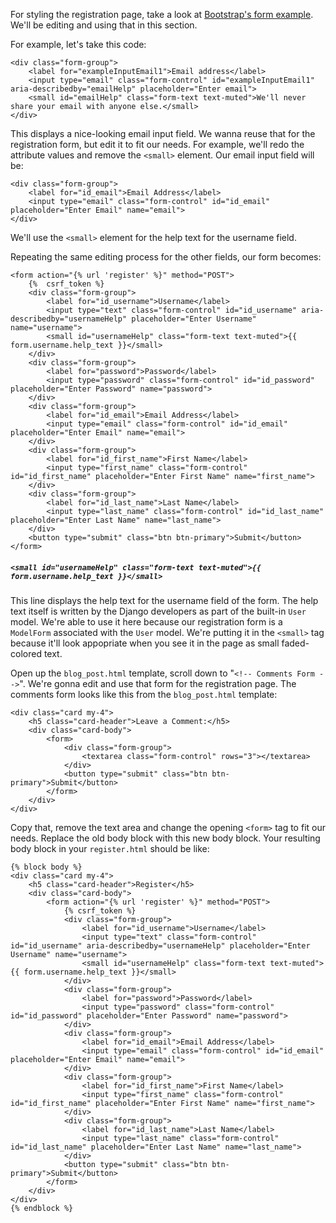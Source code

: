 For styling the registration page, take a look at [Bootstrap's form example](https://getbootstrap.com/docs/4.3/components/forms/#overview). We'll be editing and using that in this section.

For example, let's take this code:

```django
<div class="form-group">
    <label for="exampleInputEmail1">Email address</label>
    <input type="email" class="form-control" id="exampleInputEmail1" aria-describedby="emailHelp" placeholder="Enter email">
    <small id="emailHelp" class="form-text text-muted">We'll never share your email with anyone else.</small>
</div>
```

This displays a nice-looking email input field. We wanna reuse that for the registration form, but edit it to fit our needs. For example, we'll redo the attribute values and remove the `<small>` element. Our email input field will be:

```django
<div class="form-group">
    <label for="id_email">Email Address</label>
    <input type="email" class="form-control" id="id_email" placeholder="Enter Email" name="email">
</div>
```

We'll use the `<small>` element for the help text for the username field.

Repeating the same editing process for the other fields, our form becomes:

```django
<form action="{% url 'register' %}" method="POST">
    {%  csrf_token %}
    <div class="form-group">
        <label for="id_username">Username</label>
        <input type="text" class="form-control" id="id_username" aria-describedby="usernameHelp" placeholder="Enter Username" name="username">
        <small id="usernameHelp" class="form-text text-muted">{{ form.username.help_text }}</small>
    </div>
    <div class="form-group">
        <label for="password">Password</label>
        <input type="password" class="form-control" id="id_password" placeholder="Enter Password" name="password">
    </div>
    <div class="form-group">
        <label for="id_email">Email Address</label>
        <input type="email" class="form-control" id="id_email" placeholder="Enter Email" name="email">
    </div>
    <div class="form-group">
        <label for="id_first_name">First Name</label>
        <input type="first_name" class="form-control" id="id_first_name" placeholder="Enter First Name" name="first_name">
    </div>
    <div class="form-group">
        <label for="id_last_name">Last Name</label>
        <input type="last_name" class="form-control" id="id_last_name" placeholder="Enter Last Name" name="last_name">
    </div>
    <button type="submit" class="btn btn-primary">Submit</button>
</form>
```

##### `<small id="usernameHelp" class="form-text text-muted">{{ form.username.help_text }}</small>`

This line displays the help text for the username field of the form. The help text itself is written by the Django developers as part of the built-in `User` model. We're able to use it here because our registration form is a `ModelForm` associated with the `User` model. We're putting it in the `<small>` tag because it'll look appopriate when you see it in the page as small faded-colored text.

Open up the `blog_post.html` template, scroll down to "`<!-- Comments Form -->`". We're gonna edit and use that form for the registration page. The comments form looks like this from the `blog_post.html` template:

```django
<div class="card my-4">
    <h5 class="card-header">Leave a Comment:</h5>
    <div class="card-body">
        <form>
            <div class="form-group">
                <textarea class="form-control" rows="3"></textarea>
            </div>
            <button type="submit" class="btn btn-primary">Submit</button>
        </form>
    </div>
</div>
```

Copy that, remove the text area and change the opening `<form>` tag to fit our needs. Replace the old body block with this new body block. Your resulting body block in your `register.html` should be like:

```django
{% block body %}
<div class="card my-4">
    <h5 class="card-header">Register</h5>
    <div class="card-body">
        <form action="{% url 'register' %}" method="POST">
            {% csrf_token %}
            <div class="form-group">
                <label for="id_username">Username</label>
                <input type="text" class="form-control" id="id_username" aria-describedby="usernameHelp" placeholder="Enter Username" name="username">
                <small id="usernameHelp" class="form-text text-muted">{{ form.username.help_text }}</small>
            </div>
            <div class="form-group">
                <label for="password">Password</label>
                <input type="password" class="form-control" id="id_password" placeholder="Enter Password" name="password">
            </div>
            <div class="form-group">
                <label for="id_email">Email Address</label>
                <input type="email" class="form-control" id="id_email" placeholder="Enter Email" name="email">
            </div>
            <div class="form-group">
                <label for="id_first_name">First Name</label>
                <input type="first_name" class="form-control" id="id_first_name" placeholder="Enter First Name" name="first_name">
            </div>
            <div class="form-group">
                <label for="id_last_name">Last Name</label>
                <input type="last_name" class="form-control" id="id_last_name" placeholder="Enter Last Name" name="last_name">
            </div>
            <button type="submit" class="btn btn-primary">Submit</button>
        </form>
    </div>
</div>
{% endblock %}
```
